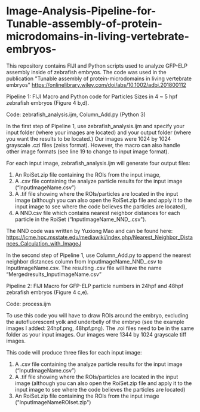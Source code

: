 # Image-Analysis-Pipeline-for-Tunable-assembly-of-protein-microdomains-in-living-vertebrate-embryos-
This repository contains FIJI and Python scripts used to analyze GFP-ELP assembly inside of zebrafish embryos. The code was used
in the publication "Tunable assembly of protein-microdomains in living vertebrate embryos"
https://onlinelibrary.wiley.com/doi/abs/10.1002/adbi.201800112

Pipeline 1: FIJI Macro and Python code for Particles Sizes in 4 ~ 5 hpf zebrafish embryos (Figure 4 b,d). 

Code: zebrafish_analysis.ijm, Column_Add.py (Python 3)

In the first step of Pipeline 1, use zebrafish_analysis.ijm and specify your input folder (where your images are located) 
and your output folder (where you want the results to be located.) 
Our images were 1024 by 1024 grayscale .czi files (zeiss format). 
However, the macro can also handle other image formats (see line 19 to change to input image format).

For each input image, zebrafish_analysis.ijm will generate four output files: 
1) An RoiSet.zip file containing the ROIs from the input image, 
2) A .csv file containing the analyze particle results for the input image (“InputImageName.csv”)
3) A .tif file showing where the ROIs/particles are located in the input image (although you can also open 
the RoiSet.zip file and apply it to the input image to see where the code believes the particles are located), 
4) A NND.csv file which contains nearest neighbor distances for each particle in the RoiSet (“InputImageName_NND_.csv"). 

The NND code was written by Yuxiong Mao and can be found here: 
https://icme.hpc.msstate.edu/mediawiki/index.php/Nearest_Neighbor_Distances_Calculation_with_ImageJ

In the second step of Pipeline 1, use Column_Add.py to append the 
nearest neighbor distances column from InputImageName_NND_.csv to InputImageName.csv. 
The resulting .csv file will have the name “Mergedresults_InputImageName.csv”

Pipeline 2: FIJI Macro for GFP-ELP particle numbers in 24hpf and 48hpf zebrafish embryos (Figure 4 c,e). 

Code: process.ijm

To use this code you will have to draw ROIs around the embryo, excluding the autofluorescent yolk and underbelly of the embryo (see the example images I added: 24hpf.png, 48hpf.png). The .roi files need to be in the same folder as your input images. Our images were 1344 by 1024 grayscale tiff images.

This code will produce three files for each input image:
1) A .csv file containing the analyze particle results for the input image (“InputImageName.csv”)
2) A .tif file showing where the ROIs/particles are located in the input image (although you can also open 
the RoiSet.zip file and apply it to the input image to see where the code believes the particles are located)
3) An RoiSet.zip file containing the ROIs from the input image ("InputImageNameROIset.zip")







